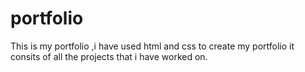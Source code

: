 # portfolio
This is my portfolio ,i have used html and css to create my portfolio
it consits of all the projects that i have worked on.

